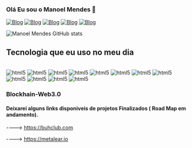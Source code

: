 

### Olá Eu sou o Manoel Mendes 👋

[![Blog](https://img.shields.io/website?label=devmanoel.hananebradley.com&style=for-the-badge&url=https://sujeitoprogramador.com/)](https://devmanoel.hananebradley.com)
[![Blog](https://img.shields.io/badge/YouTube-FF0000?style=for-the-badge&logo=youtube&logoColor=white)](https://www.youtube.com/@programadormanoel)
[![Blog](https://img.shields.io/badge/Instagram-E4405F?style=for-the-badge&logo=instagram&logoColor=white)](https://www.instagram.com/manoel.mendes.oficial/)
[![Blog](https://img.shields.io/badge/WhatsApp-25D366?style=for-the-badge&logo=whatsapp&logoColor=white)](https://api.whatsapp.com/send?phone=5568992097927&text=Ola!%20vi%20este%20link%20no%20gith%20hub%20Quero%20saber%20mais%20sobre%20seu%20trabalhos%20em%20Programa%C3%A7%C3%A3o)
[![Blog](https://img.shields.io/badge/Telegram-2CA5E0?style=for-the-badge&logo=telegram&logoColor=white)](https://t.me/manoelmendes)



![Manoel Mendes GitHub stats](https://github-readme-stats.vercel.app/api?username=devmanoelmendes&show_icons=true&theme=tokyonight)

## Tecnologia que eu uso no meu dia

<div style= "display: inline_block"><br/>
<img aling=" center" alt="html5" src="https://img.shields.io/badge/HTML5-E34F26?style=for-the-badge&logo=html5&logoColor=white" />
<img aling=" center" alt="html5" src="https://img.shields.io/badge/CSS-239120?&style=for-the-badge&logo=css3&logoColor=white" />
<img aling=" center" alt="html5" src="https://img.shields.io/badge/Python-3776AB?style=for-the-badge&logo=python&logoColor=white" />
<img aling=" center" alt="html5" src="https://img.shields.io/badge/Node.js-43853D?style=for-the-badge&logo=node.js&logoColor=white" />
<img aling=" center" alt="html5" src="https://img.shields.io/badge/C%2B%2B-00599C?style=for-the-badge&logo=c%2B%2B&logoColor=white" />
<img aling=" center" alt="html5" src="https://img.shields.io/badge/Java-ED8B00?style=for-the-badge&logo=java&logoColor=white" />
<img aling=" center" alt="html5" src="https://img.shields.io/badge/PHP-777BB4?style=for-the-badge&logo=php&logoColor=white" />
<img aling=" center" alt="html5" src="https://img.shields.io/badge/React-20232A?style=for-the-badge&logo=react&logoColor=61DAFB" />
<img aling=" center" alt="html5" src="https://img.shields.io/badge/Flutter-02569B?style=for-the-badge&logo=flutter&logoColor=whit" />
<img aling=" center" alt="html5" src="https://img.shields.io/badge/MySQL-00000F?style=for-the-badge&logo=mysql&logoColor=white" />
<img aling=" center" alt="html5" src="https://img.shields.io/badge/Unity-100000?style=for-the-badge&logo=unity&logoColor=white" />
<img aling=" center" alt="html5" src="https://img.shields.io/badge/Ethereum-3C3C3D?style=for-the-badge&logo=Ethereum&logoColor=white" />
</div>


### Blockhain-Web3.0
#### Deixarei alguns links disponiveis de projetos Finalizados ( Road Map em andamento).

----> https://buhclub.com 

----> https://metalear.io
